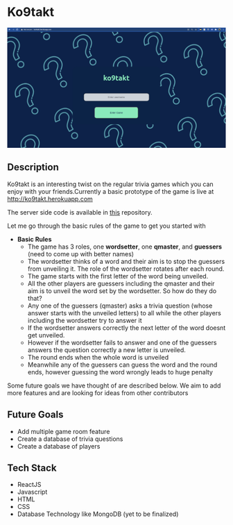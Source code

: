 # Ko9takt

![Landing Page](https://github.com/srijan96/contact/blob/master/public/Screenshot%20from%202021-02-25%2022-46-15.png)
## Description

Ko9takt is an interesting twist on the regular trivia games which you can enjoy with your friends.Currently a basic prototype of the game is live at http://ko9takt.herokuapp.com

The server side code is available in [this](https://github.com/srijan96/contact-server) repository.

Let me go through the basic rules of the game to get you started with
* **Basic Rules**
  * The game has 3 roles, one **wordsetter**, one **qmaster**, and **guessers** (need to come up with better names)
  * The wordsetter thinks of a word and their aim is to stop the guessers from unveiling it. The role of the wordsetter rotates after each round.
  * The game starts with the first letter of the word being unveiled.
  * All the other players are guessers including the qmaster and their aim is to unveil the word set by the wordsetter. So how do they do that?
  * Any one of the guessers (qmaster) asks a trivia question (whose answer starts with the unveiled letters) to all while the other players including the wordsetter try to answer it
  * If the wordsetter answers correctly the next letter of the word doesnt get unveiled.
  * However if the wordsetter fails to answer and one of the guessers answers the question correctly a new letter is unveiled.
  * The round ends when the whole word is unveiled
  * Meanwhile any of the guessers can guess the word and the round ends, however guessing the word wrongly leads to huge penalty

Some future goals we have thought of are described below. We aim to add more features and are looking for ideas from other contributors 
## Future Goals
  * Add multiple game room feature
  * Create a database of trivia questions
  * Create a database of players

## Tech Stack

* ReactJS
* Javascript
* HTML
* CSS
* Database Technology like MongoDB (yet to be finalized)
